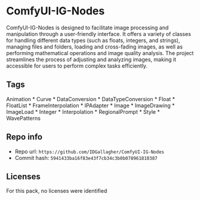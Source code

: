 # ComfyUI-IG-Nodes
ComfyUI-IG-Nodes is designed to facilitate image processing and manipulation through a user-friendly interface. It offers a variety of classes for handling different data types (such as floats, integers, and strings), managing files and folders, loading and cross-fading images, as well as performing mathematical operations and image quality analysis. The project streamlines the process of adjusting and analyzing images, making it accessible for users to perform complex tasks efficiently.

## Tags
Animation * Curve * DataConversion * DataTypeConversion * Float * FloatList * FrameInterpolation * IPAdapter * Image * ImageDrawing * ImageLoad * Integer * Interpolation * RegionalPrompt * Style * WavePatterns

## Repo info
- Repo url: `https://github.com/IDGallagher/ComfyUI-IG-Nodes`
- Commit hash: `5941433ba16f83e43f7cb34c3b0b078961810387`

## Licenses
For this pack, no licenses were identified